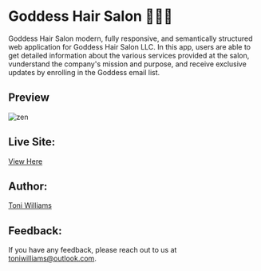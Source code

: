 # Goddess Hair Salon 💇🏾‍♀️


Goddess Hair Salon modern, fully responsive, and semantically structured web application for Goddess Hair Salon LLC. In this app, users are able to get detailed information about the various services provided at the salon, vunderstand the company's mission and purpose, and receive exclusive updates by enrolling in the Goddess email list.

## Preview
![zen](https://user-images.githubusercontent.com/100317017/180869418-a29093f0-c45f-42d4-b44b-6029f02cb01f.jpg)

## Live Site:
[View Here](https://goddesshairsalon.netlify.app/)
 

## Author:
[Toni Williams](https://toniwilliams.netlify.app)

## Feedback:

If you have any feedback, please reach out to us at toniwilliams@outlook.com.
